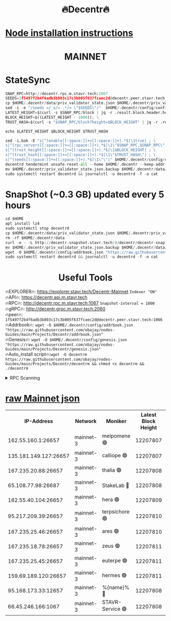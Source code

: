 <h1 align="center"> 🔥Decentr🔥</h1>

[Node installation instructions](https://github.com/obajay/nodes-Guides/tree/main/Projects/Decentr)
=
<h1 align="center"> MAINNET</h1>

# StateSync
```python
SNAP_RPC=http://decentr.rpc.m.stavr.tech:1067
SEEDS=1f5497f2b4f6adb3b803c17c3b005f637fcaec2d@decentr.peer.stavr.tech:1066
cp $HOME/.decentr/data/priv_validator_state.json $HOME/.decentr/priv_validator_state.json.backup
sed -i -e "/seeds =/ s/= .*/= \"$SEEDS\"/"  $HOME/.decentr/config/config.toml
LATEST_HEIGHT=$(curl -s $SNAP_RPC/block | jq -r .result.block.header.height); \
BLOCK_HEIGHT=$((LATEST_HEIGHT - 1000)); \
TRUST_HASH=$(curl -s "$SNAP_RPC/block?height=$BLOCK_HEIGHT" | jq -r .result.block_id.hash)

echo $LATEST_HEIGHT $BLOCK_HEIGHT $TRUST_HASH

sed -i.bak -E "s|^(enable[[:space:]]+=[[:space:]]+).*$|\1true| ; \
s|^(rpc_servers[[:space:]]+=[[:space:]]+).*$|\1\"$SNAP_RPC,$SNAP_RPC\"| ; \
s|^(trust_height[[:space:]]+=[[:space:]]+).*$|\1$BLOCK_HEIGHT| ; \
s|^(trust_hash[[:space:]]+=[[:space:]]+).*$|\1\"$TRUST_HASH\"| ; \
s|^(seeds[[:space:]]+=[[:space:]]+).*$|\1\"\"|" $HOME/.decentr/config/config.toml
decentrd tendermint unsafe-reset-all --home $HOME/.decentr --keep-addr-book
mv $HOME/.decentr/priv_validator_state.json.backup $HOME/.decentr/data/priv_validator_state.json
sudo systemctl restart decentrd && journalctl -u decentrd -f -o cat
```
# SnapShot (~0.3 GB) updated every 5 hours
```python
cd $HOME
apt install lz4
sudo systemctl stop decentrd
cp $HOME/.decentr/data/priv_validator_state.json $HOME/.decentr/priv_validator_state.json.backup
rm -rf $HOME/.decentr/data
curl -o - -L http://decentr.snapshot.stavr.tech:9/decentr/decentr-snap.tar.lz4 | lz4 -c -d - | tar -x -C $HOME/.decentr --strip-components 2
mv $HOME/.decentr/priv_validator_state.json.backup $HOME/.decentr/data/priv_validator_state.json
wget -O $HOME/.decentr/config/addrbook.json "https://raw.githubusercontent.com/obajay/nodes-Guides/main/Projects/Decentr/addrbook.json"
sudo systemctl restart decentrd && journalctl -u decentrd -f -o cat
```

 <h1 align="center"> Useful Tools</h1>

🔥EXPLORER🔥:     https://explorer.stavr.tech/Decentr-Mainnet        `Indexer "ON"` \
🔥API🔥:          https://decentr.api.m.stavr.tech \
🔥RPC🔥:          http://decentr.rpc.m.stavr.tech:1067              `Snapshot-interval = 1000` \
🔥gRPC🔥:         http://decentr.grpc.m.stavr.tech:2060 \
🔥peer🔥:         `1f5497f2b4f6adb3b803c17c3b005f637fcaec2d@decentr.peer.stavr.tech:1066` \
🔥Addrbook🔥:  `wget -O $HOME/.decentr/config/addrbook.json "https://raw.githubusercontent.com/obajay/nodes-Guides/main/Projects/Decentr/addrbook.json"` \
🔥Genesis🔥:  `wget -O $HOME/.decentr/config/genesis.json "https://raw.githubusercontent.com/obajay/nodes-Guides/main/Projects/Decentr/genesis.json"` \
🔥Auto_install script🔥:`wget -O decentrm https://raw.githubusercontent.com/obajay/nodes-Guides/main/Projects/Decentr/decentrm && chmod +x decentrm && ./decentrm`

<details>
<summary>RPC Scanning</summary>

<h2 align="center"> We scan nodes in real time every 4 hours. And we provide the final result of RPC endpoints.
We cannot influence the operation of these nodes in any way. </h2>


```python
If Voting Power is higher than 0 --> then the Node is a validator of the network and may be subject to attack and be a potential threat to the chain.
```
```python
We marked such validators with a red symbol
```

</details>

[raw Mainnet json](https://rpc-check.decentrm.stavr.tech/decentrm/rpc-decentrm-result.json)
=



<table><tr><th>IP-Address</th><th>Network</th><th>Moniker</th><th>Latest Block Height</th><th>Earliest Block Height</th><th>Catching Up</th><th>Tx Index</th><th>Voting Power</th><th>Scan Time</th></tr><tr><td>162.55.160.1:26657</td><td>mainnet-3</td><td>melpomene 🟢</td><td>12207807</td><td>1688950</td><td>False</td><td>on</td><td>0</td><td>2023-12-31T00:43:24.183899541UTC</td></tr><tr><td>135.181.149.127:26657</td><td>mainnet-3</td><td>calliope 🟢</td><td>12207807</td><td>1688950</td><td>False</td><td>on</td><td>0</td><td>2023-12-31T00:43:26.669535314UTC</td></tr><tr><td>167.235.20.88:26657</td><td>mainnet-3</td><td>thalia 🟢</td><td>12207808</td><td>1688950</td><td>False</td><td>on</td><td>0</td><td>2023-12-31T00:43:32.164241944UTC</td></tr><tr><td>65.108.77.98:26687</td><td>mainnet-3</td><td>StakeLab 🔴</td><td>12207808</td><td>1688950</td><td>False</td><td>on</td><td>5426829</td><td>2023-12-31T00:43:32.554440299UTC</td></tr><tr><td>162.55.40.104:26657</td><td>mainnet-3</td><td>hera 🟢</td><td>12207809</td><td>1688950</td><td>False</td><td>on</td><td>0</td><td>2023-12-31T00:43:37.359073215UTC</td></tr><tr><td>95.217.209.39:26657</td><td>mainnet-3</td><td>terpsichore 🟢</td><td>12207810</td><td>1688950</td><td>False</td><td>on</td><td>0</td><td>2023-12-31T00:43:39.812874686UTC</td></tr><tr><td>167.235.25.46:26657</td><td>mainnet-3</td><td>ares 🟢</td><td>12207810</td><td>1688950</td><td>False</td><td>on</td><td>0</td><td>2023-12-31T00:43:42.122906486UTC</td></tr><tr><td>167.235.18.78:26657</td><td>mainnet-3</td><td>zeus 🟢</td><td>12207811</td><td>1688950</td><td>False</td><td>on</td><td>0</td><td>2023-12-31T00:43:44.387702216UTC</td></tr><tr><td>167.235.25.45:26657</td><td>mainnet-3</td><td>euterpe 🟢</td><td>12207811</td><td>1688950</td><td>False</td><td>on</td><td>0</td><td>2023-12-31T00:43:46.769787584UTC</td></tr><tr><td>159.69.189.120:26657</td><td>mainnet-3</td><td>hermes 🟢</td><td>12207811</td><td>1688950</td><td>False</td><td>on</td><td>0</td><td>2023-12-31T00:43:47.030274020UTC</td></tr><tr><td>95.168.173.33:12657</td><td>mainnet-3</td><td>%{name}% 🔴</td><td>12207808</td><td>8964001</td><td>False</td><td>on</td><td>4174236</td><td>2023-12-31T00:43:27.821017658UTC</td></tr><tr><td>66.45.246.166:1067</td><td>mainnet-3</td><td>STAVR-Service 🟢</td><td>12207808</td><td>12206001</td><td>False</td><td>on</td><td>0</td><td>2023-12-31T00:43:27.301136399UTC</td></tr></table>
